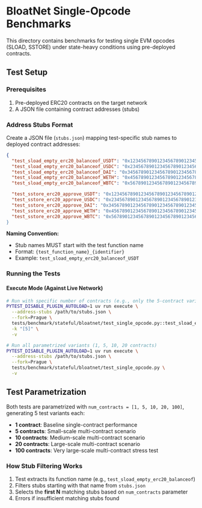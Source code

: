 # BloatNet Single-Opcode Benchmarks

This directory contains benchmarks for testing single EVM opcodes (SLOAD, SSTORE) under state-heavy conditions using pre-deployed contracts.

## Test Setup

### Prerequisites

1. Pre-deployed ERC20 contracts on the target network
2. A JSON file containing contract addresses (stubs)

### Address Stubs Format

Create a JSON file (`stubs.json`) mapping test-specific stub names to deployed contract addresses:

```json
{
  "test_sload_empty_erc20_balanceof_USDT": "0x1234567890123456789012345678901234567890",
  "test_sload_empty_erc20_balanceof_USDC": "0x2345678901234567890123456789012345678901",
  "test_sload_empty_erc20_balanceof_DAI": "0x3456789012345678901234567890123456789012",
  "test_sload_empty_erc20_balanceof_WETH": "0x4567890123456789012345678901234567890123",
  "test_sload_empty_erc20_balanceof_WBTC": "0x5678901234567890123456789012345678901234",

  "test_sstore_erc20_approve_USDT": "0x1234567890123456789012345678901234567890",
  "test_sstore_erc20_approve_USDC": "0x2345678901234567890123456789012345678901",
  "test_sstore_erc20_approve_DAI": "0x3456789012345678901234567890123456789012",
  "test_sstore_erc20_approve_WETH": "0x4567890123456789012345678901234567890123",
  "test_sstore_erc20_approve_WBTC": "0x5678901234567890123456789012345678901234""
}
```

**Naming Convention:**
- Stub names MUST start with the test function name
- Format: `{test_function_name}_{identifier}`
- Example: `test_sload_empty_erc20_balanceof_USDT`


### Running the Tests

#### Execute Mode (Against Live Network)

```bash
# Run with specific number of contracts (e.g., only the 5-contract variant)
PYTEST_DISABLE_PLUGIN_AUTOLOAD=1 uv run execute \
  --address-stubs /path/to/stubs.json \
  --fork=Prague \
  tests/benchmark/stateful/bloatnet/test_single_opcode.py::test_sload_empty_erc20_balanceof \
  -k "[5]" \
  -v

# Run all parametrized variants (1, 5, 10, 20 contracts)
PYTEST_DISABLE_PLUGIN_AUTOLOAD=1 uv run execute \
  --address-stubs /path/to/stubs.json \
  --fork=Prague \
  tests/benchmark/stateful/bloatnet/test_single_opcode.py \
  -v
```


## Test Parametrization

Both tests are parametrized with `num_contracts = [1, 5, 10, 20, 100]`, generating 5 test variants each:

- **1 contract**: Baseline single-contract performance
- **5 contracts**: Small-scale multi-contract scenario
- **10 contracts**: Medium-scale multi-contract scenario
- **20 contracts**: Large-scale multi-contract scenario
- **100 contracts**: Very large-scale multi-contract stress test

### How Stub Filtering Works

1. Test extracts its function name (e.g., `test_sload_empty_erc20_balanceof`)
2. Filters stubs starting with that name from `stubs.json`
3. Selects the **first N** matching stubs based on `num_contracts` parameter
4. Errors if insufficient matching stubs found

